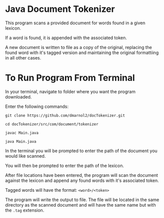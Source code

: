 # Java Document Tokenizer
This program scans a provided document for words found in a given lexicon.

If a word is found, it is appended with the associated token.

A new document is written to file as a copy of the original, replacing the found word with it's tagged version and maintaining the original formattiing in all other cases.

# To Run Program From Terminal

In your terminal, navigate to folder where you want the program downloaded.

Enter the following commands:

`git clone https://github.com/dmarnol2/docTokenizer.git`

`cd docTokenizer/src/com/document/tokenizer`

`javac Main.java`

`java Main.java`


In the terminal you will be prompted to enter the path of the document you would like scanned.

You will then be prompted to enter the path of the lexicon.

After file locations have been entered, the program will scan the document against the lexicon and append any found words with it's associated token.

Tagged words will have the format: `<word>/<token>`

The program will write the output to file. The file will be located in the same directory as the scanned document and will have the same name but with the `.tag` extension.

